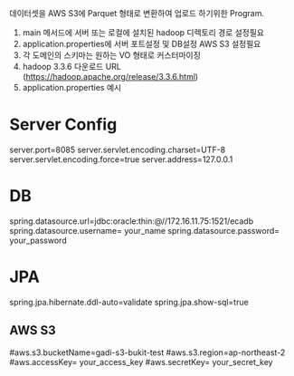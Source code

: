데이터셋을 AWS S3에 Parquet 형태로 변환하여 업로드 하기위한 Program.

1. main 메서드에 서버 또는 로컬에 설치된 hadoop 디렉토리 경로 설정필요
2. application.properties에 서버 포트설정 및 DB설정 AWS S3 설정필요
3. 각 도메인의 스키마는 원하는 VO 형태로 커스터마이징
4. hadoop 3.3.6 다운로드 URL (https://hadoop.apache.org/release/3.3.6.html)
5. application.properties 예시

# Server Config
server.port=8085
server.servlet.encoding.charset=UTF-8
server.servlet.encoding.force=true
server.address=127.0.0.1
# DB
spring.datasource.url=jdbc:oracle:thin:@//172.16.11.75:1521/ecadb
spring.datasource.username= your_name
spring.datasource.password= your_password
# JPA
spring.jpa.hibernate.ddl-auto=validate
spring.jpa.show-sql=true
## AWS S3
#aws.s3.bucketName=gadi-s3-bukit-test
#aws.s3.region=ap-northeast-2
#aws.accessKey= your_access_key
#aws.secretKey= your_secret_key